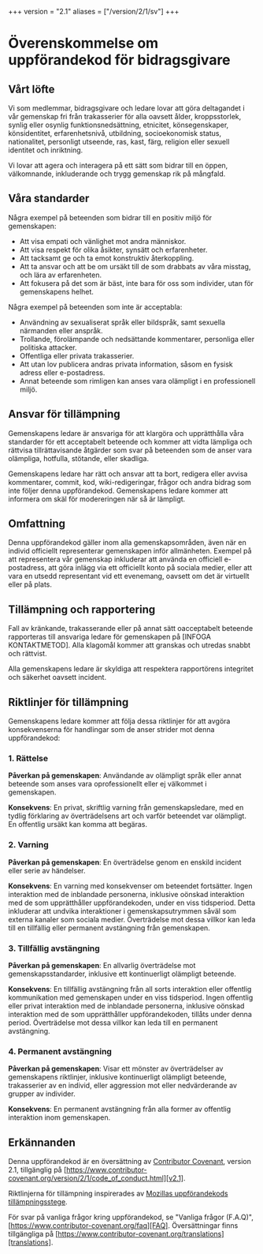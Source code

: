+++
version = "2.1"
aliases = ["/version/2/1/sv"]
+++

# Överenskommelse om uppförandekod för bidragsgivare

## Vårt löfte
Vi som medlemmar, bidragsgivare och ledare lovar att göra deltagandet i vår
gemenskap fri från trakasserier för alla oavsett ålder, kroppsstorlek,
synlig eller osynlig funktionsnedsättning, etnicitet, könsegenskaper, könsidentitet, erfarenhetsnivå, utbildning, socioekonomisk status,
nationalitet, personligt utseende, ras, kast, färg, religion eller sexuell
identitet och inriktning.

Vi lovar att agera och interagera på ett sätt som bidrar till en öppen, välkomnande,
inkluderande och trygg gemenskap rik på mångfald.

## Våra standarder
Några exempel på beteenden som bidrar till en positiv miljö för
gemenskapen:

* Att visa empati och vänlighet mot andra människor.
* Att visa respekt för olika åsikter, synsätt och erfarenheter.
* Att tacksamt ge och ta emot konstruktiv återkoppling.
* Att ta ansvar och att be om ursäkt till de som drabbats av våra misstag,
  och lära av erfarenheten.
* Att fokusera på det som är bäst, inte bara för oss som individer, utan för gemenskapens helhet.

Några exempel på beteenden som inte är acceptabla:
* Användning av sexualiserat språk eller bildspråk, samt sexuella närmanden eller anspråk.
* Trollande, förolämpande och nedsättande kommentarer, personliga eller politiska attacker.
* Offentliga eller privata trakasserier.
* Att utan lov publicera andras privata information, såsom en fysisk adress eller e-postadress.
* Annat beteende som rimligen kan anses vara olämpligt i en professionell miljö.

## Ansvar för tillämpning
Gemenskapens ledare är ansvariga för att klargöra och upprätthålla våra standarder för ett acceptabelt beteende och kommer att vidta lämpliga och rättvisa tillrättavisande åtgärder som svar på beteenden som de anser vara olämpliga, hotfulla, stötande, eller skadliga.

Gemenskapens ledare har rätt och ansvar att ta bort, redigera eller avvisa
kommentarer, commit, kod, wiki-redigeringar, frågor och andra bidrag som
inte följer denna uppförandekod. Gemenskapens ledare kommer att informera om skäl för modereringen när så är lämpligt.

## Omfattning
Denna uppförandekod gäller inom alla gemenskapsområden, även när en individ officiellt representerar gemenskapen inför allmänheten.
Exempel på att representera vår gemenskap inkluderar att använda en officiell e-postadress, att göra inlägg via ett officiellt konto på sociala medier, eller att vara en utsedd representant vid ett evenemang, oavsett om det är virtuellt eller på plats.

## Tillämpning och rapportering
Fall av kränkande, trakasserande eller på annat sätt oacceptabelt beteende
rapporteras till ansvariga ledare för gemenskapen på
[INFOGA KONTAKTMETOD].
Alla klagomål kommer att granskas och utredas snabbt och rättvist.

Alla gemenskapens ledare är skyldiga att respektera rapportörens integritet och säkerhet oavsett incident.

## Riktlinjer för tillämpning
Gemenskapens ledare kommer att följa dessa riktlinjer för att avgöra konsekvenserna för handlingar som de anser strider mot denna uppförandekod:

### 1. Rättelse
**Påverkan på gemenskapen**: Användande av olämpligt språk eller annat beteende som anses vara oprofessionellt eller ej välkommet i gemenskapen.

**Konsekvens**: En privat, skriftlig varning från gemenskapsledare, med en tydlig förklaring av överträdelsens art och varför beteendet var olämpligt. En offentlig ursäkt kan komma att begäras.

### 2. Varning
**Påverkan på gemenskapen**: En överträdelse genom en enskild incident eller serie av
händelser.

**Konsekvens**: En varning med konsekvenser om beteendet fortsätter. Ingen
interaktion med de inblandade personerna, inklusive oönskad interaktion med
de som upprätthåller uppförandekoden, under en viss tidsperiod. 
Detta inkluderar att undvika interaktioner i gemenskapsutrymmen såväl som externa kanaler som sociala medier. Överträdelse mot dessa villkor kan leda till en tillfällig eller permanent avstängning från gemenskapen.

### 3. Tillfällig avstängning
**Påverkan på gemenskapen**: En allvarlig överträdelse mot gemenskapsstandarder, inklusive ett kontinuerligt olämpligt beteende.

**Konsekvens**: En tillfällig avstängning från all sorts interaktion eller offentlig kommunikation med gemenskapen under en viss tidsperiod.
Ingen offentlig eller privat interaktion med de inblandade personerna, inklusive oönskad interaktion
med de som upprätthåller uppförandekoden, tillåts under denna period.
Överträdelse mot dessa villkor kan leda till en permanent avstängning.

### 4. Permanent avstängning
**Påverkan på gemenskapen**: Visar ett mönster av överträdelser av gemenskapens
riktlinjer, inklusive kontinuerligt olämpligt beteende, trakasserier av en
individ, eller aggression mot eller nedvärderande av grupper av individer.

**Konsekvens**: En permanent avstängning från alla former av offentlig interaktion inom
gemenskapen.

## Erkännanden
Denna uppförandekod är en översättning av [Contributor Covenant][hemsida],
version 2.1, tillgänglig på
[https://www.contributor-covenant.org/version/2/1/code_of_conduct.html][v2.1].

Riktlinjerna för tillämpning inspirerades av
[Mozillas uppförandekods tillämpningsstege][Mozilla CoC].

För svar på vanliga frågor kring uppförandekod, se "Vanliga frågor (F.A.Q)", 
[https://www.contributor-covenant.org/faq][FAQ]. 
Översättningar finns tillgängliga på
[https://www.contributor-covenant.org/translations][translations].

[hemsida]: https://www.contributor-covenant.org
[v2.1]: https://www.contributor-covenant.org/version/2/1/code_of_conduct.html
[Mozilla CoC]: https://github.com/mozilla/diversity
[FAQ]: https://www.contributor-covenant.org/faq
[translations]: https://www.contributor-covenant.org/translations
